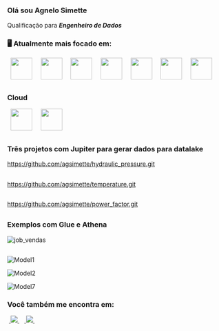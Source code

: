 ### Olá sou Agnelo Simette

Qualificação para ***Engenheiro de Dados***

### 🖥️ Atualmente mais focado em:
<div display="inline">
  &nbsp;&nbsp;<img width="50" height="50" src="https://cdn.jsdelivr.net/gh/devicons/devicon/icons/python/python-original.svg" />&nbsp;&nbsp;
  &nbsp;&nbsp;<img width="50" height="50" src="https://cdn.jsdelivr.net/gh/devicons/devicon/icons/r/r-original.svg" />&nbsp;&nbsp;
  &nbsp;&nbsp;<img width="50" height="50" src="https://cdn.jsdelivr.net/gh/devicons/devicon/icons/nodejs/nodejs-original.svg" />&nbsp;&nbsp;
  &nbsp;&nbsp;<img width="50" height="50" src="https://cdn.jsdelivr.net/gh/devicons/devicon/icons/postgresql/postgresql-original.svg" />&nbsp;&nbsp;
  &nbsp;&nbsp;<img width="50" height="50" src="https://cdn.jsdelivr.net/gh/devicons/devicon/icons/mysql/mysql-original.svg" />&nbsp;&nbsp;
  &nbsp;&nbsp;<img width="50" height="50" src="https://cdn.jsdelivr.net/gh/devicons/devicon/icons/mongodb/mongodb-original.svg" />&nbsp;&nbsp;
  &nbsp;&nbsp;<img width="50" height="50" src="https://cdn.jsdelivr.net/gh/devicons/devicon/icons/redis/redis-original.svg" />&nbsp;&nbsp;
<div>

##
  
### Cloud 
<div display="inline">
  &nbsp;&nbsp;<img width="50" height="50" <img src="https://cdn.jsdelivr.net/gh/devicons/devicon/icons/amazonwebservices/amazonwebservices-original.svg" />&nbsp;&nbsp;
  &nbsp;&nbsp;<img width="50" height="50" <img src="https://cdn.jsdelivr.net/gh/devicons/devicon/icons/digitalocean/digitalocean-original.svg" />&nbsp;&nbsp;
<div>
  
##

### Três projetos com Jupiter para gerar dados para datalake

https://github.com/agsimette/hydraulic_pressure.git
##
https://github.com/agsimette/temperature.git
##
https://github.com/agsimette/power_factor.git

##

### Exemplos com Glue e Athena

![job_vendas](https://github.com/agsimette/agsimette/assets/46404433/29884313-70a4-43e4-9d1c-6047bfd345ce)

##

![Model1](https://github.com/agsimette/agsimette/assets/46404433/f328d1b7-ccca-4898-9c08-1cc3e4e109fd)

![Model2](https://github.com/agsimette/agsimette/assets/46404433/23373f40-b16e-4336-a9c8-074ca4c04086)

![Model7](https://github.com/agsimette/agsimette/assets/46404433/298aefd1-90b8-4366-830d-0906db31b38e)

  
### Você também me encontra em:
&nbsp;<a href="https://www.linkedin.com/in/agnelo-simette-49b8486b">
  <img src="https://img.shields.io/badge/linkedin-%230077B5.svg?style=for-the-badge&logo=linkedin&logoColor=white">
</a>&nbsp;
&nbsp;<a href="https://instagram.com/agnelosimette?igshid=YTQwZjQ0NmI0OA==">
  <img src="https://img.shields.io/badge/Instagram-%23E4405F.svg?style=for-the-badge&logo=Instagram&logoColor=white">
</a>&nbsp;

